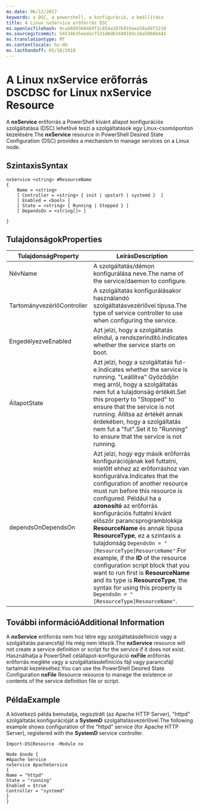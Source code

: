 ```yaml
---
ms.date: 06/12/2017
keywords: a DSC, a powershell, a konfiguráció, a beállítása
title: A Linux nxService erőforrás DSC
ms.openlocfilehash: 9cab889368469f2c854a387b919aea58a49f2210
ms.sourcegitcommit: 54534635eedacf531d8d6344019dc16a50b8b441
ms.translationtype: MT
ms.contentlocale: hu-HU
ms.lasthandoff: 05/16/2018
---
```

# <a name="dsc-for-linux-nxservice-resource"></a><span data-ttu-id="38350-103">A Linux nxService erőforrás DSC</span><span class="sxs-lookup"><span data-stu-id="38350-103">DSC for Linux nxService Resource</span></span>

<span data-ttu-id="38350-104">A **nxService** erőforrás a PowerShell kívánt állapot konfigurációs szolgáltatása (DSC) lehetővé teszi a szolgáltatások egy Linux-csomóponton kezelésére.</span><span class="sxs-lookup"><span data-stu-id="38350-104">The **nxService** resource in PowerShell Desired State Configuration (DSC) provides a mechanism to manage services on a Linux node.</span></span>

## <a name="syntax"></a><span data-ttu-id="38350-105">Szintaxis</span><span class="sxs-lookup"><span data-stu-id="38350-105">Syntax</span></span>

```
nxService <string> #ResourceName
{
    Name = <string>
    [ Controller = <string> { init | upstart | systemd }  ]
    [ Enabled = <bool> ]
    [ State = <string> { Running | Stopped } ]
    [ DependsOn = <string[]> ]

}
```

## <a name="properties"></a><span data-ttu-id="38350-106">Tulajdonságok</span><span class="sxs-lookup"><span data-stu-id="38350-106">Properties</span></span>
|  <span data-ttu-id="38350-107">Tulajdonság</span><span class="sxs-lookup"><span data-stu-id="38350-107">Property</span></span> |  <span data-ttu-id="38350-108">Leírás</span><span class="sxs-lookup"><span data-stu-id="38350-108">Description</span></span> |
|---|---|
| <span data-ttu-id="38350-109">Név</span><span class="sxs-lookup"><span data-stu-id="38350-109">Name</span></span>| <span data-ttu-id="38350-110">A szolgáltatás/démon konfigurálása neve.</span><span class="sxs-lookup"><span data-stu-id="38350-110">The name of the service/daemon to configure.</span></span>|
| <span data-ttu-id="38350-111">Tartományvezérlő</span><span class="sxs-lookup"><span data-stu-id="38350-111">Controller</span></span>| <span data-ttu-id="38350-112">A szolgáltatás konfigurálásakor használandó szolgáltatásvezérlővel típusa.</span><span class="sxs-lookup"><span data-stu-id="38350-112">The type of service controller to use when configuring the service.</span></span>|
| <span data-ttu-id="38350-113">Engedélyezve</span><span class="sxs-lookup"><span data-stu-id="38350-113">Enabled</span></span>| <span data-ttu-id="38350-114">Azt jelzi, hogy a szolgáltatás elindul, a rendszerindító.</span><span class="sxs-lookup"><span data-stu-id="38350-114">Indicates whether the service starts on boot.</span></span>|
| <span data-ttu-id="38350-115">Állapot</span><span class="sxs-lookup"><span data-stu-id="38350-115">State</span></span>| <span data-ttu-id="38350-116">Azt jelzi, hogy a szolgáltatás fut-e.</span><span class="sxs-lookup"><span data-stu-id="38350-116">Indicates whether the service is running.</span></span> <span data-ttu-id="38350-117">"Leállítva" Győződjön meg arról, hogy a szolgáltatás nem fut a tulajdonság értékét.</span><span class="sxs-lookup"><span data-stu-id="38350-117">Set this property to "Stopped" to ensure that the service is not running.</span></span> <span data-ttu-id="38350-118">Állítsa az értékét annak érdekében, hogy a szolgáltatás nem fut a "fut".</span><span class="sxs-lookup"><span data-stu-id="38350-118">Set it to "Running" to ensure that the service is not running.</span></span>|
| <span data-ttu-id="38350-119">dependsOn</span><span class="sxs-lookup"><span data-stu-id="38350-119">DependsOn</span></span> | <span data-ttu-id="38350-120">Azt jelzi, hogy egy másik erőforrás konfigurációjának kell futtatni, mielőtt ehhez az erőforráshoz van konfigurálva.</span><span class="sxs-lookup"><span data-stu-id="38350-120">Indicates that the configuration of another resource must run before this resource is configured.</span></span> <span data-ttu-id="38350-121">Például ha a **azonosító** az erőforrás konfigurációs futtatni kívánt először parancsprogramblokkja **ResourceName** és annak típusa **ResourceType**, ez a szintaxis a tulajdonság `DependsOn = "[ResourceType]ResourceName"`.</span><span class="sxs-lookup"><span data-stu-id="38350-121">For example, if the **ID** of the resource configuration script block that you want to run first is **ResourceName** and its type is **ResourceType**, the syntax for using this property is `DependsOn = "[ResourceType]ResourceName"`.</span></span>|


## <a name="additional-information"></a><span data-ttu-id="38350-122">További információ</span><span class="sxs-lookup"><span data-stu-id="38350-122">Additional Information</span></span>

<span data-ttu-id="38350-123">A **nxService** erőforrás nem hoz létre egy szolgáltatásdefiníció vagy a szolgáltatás parancsfájl Ha még nem létezik.</span><span class="sxs-lookup"><span data-stu-id="38350-123">The **nxService** resource will not create a service definition or script for the service if it does not exist.</span></span> <span data-ttu-id="38350-124">Használhatja a PowerShell célállapot-konfiguráció **nxFile** erőforrás erőforrás megléte vagy a szolgáltatásdefiníciós fájl vagy parancsfájl tartalmát kezeléséhez.</span><span class="sxs-lookup"><span data-stu-id="38350-124">You can use the PowerShell Desired State Configuration **nxFile** Resource resource to manage the existence or contents of the service definition file or script.</span></span>

## <a name="example"></a><span data-ttu-id="38350-125">Példa</span><span class="sxs-lookup"><span data-stu-id="38350-125">Example</span></span>

<span data-ttu-id="38350-126">A következő példa bemutatja, regisztrált (az Apache HTTP Server), "httpd" szolgáltatás konfigurációját a **SystemD** szolgáltatásvezérlővel.</span><span class="sxs-lookup"><span data-stu-id="38350-126">The following example shows configuration of the “httpd” service (for Apache HTTP Server), registered with the **SystemD** service controller.</span></span>

```
Import-DSCResource -Module nx

Node $node {
#Apache Service
nxService ApacheService
{
Name = "httpd"
State = "running"
Enabled = $true
Controller = "systemd"
}
}
```